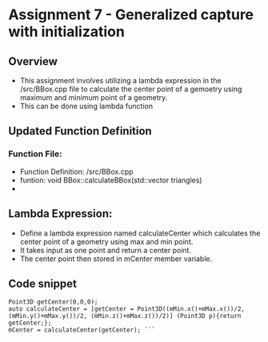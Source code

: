 # Assignment 7 - Generalized capture with initialization #
## Overview ## 
* This assignment involves utilizing a lambda expression in the /src/BBox.cpp file to calculate the center point of a gemoetry using maximum and minimum point of a geometry.
* This can be done using lambda function
## Updated Function Definition ##
### Function File: ###
* Function Definition: /src/BBox.cpp
* funtion: void BBox::calculateBBox(std::vector<Triangle> triangles)
* 
## Lambda Expression: ##
* Define a lambda expression named calculateCenter which calculates the center point of a geometry using max and min point.
* It takes input as one point and return a center point.
* The center point then stored in mCenter member variable.

## Code snippet ##

   ``` //calculate center point of the geometry using lambda function
   Point3D getCenter(0,0,0);
   auto calculateCenter = [getCenter = Point3D((mMin.x()+mMax.x())/2, (mMin.y()+mMax.y())/2, (mMin.z()+mMax.z())/2)] (Point3D p){return getCenter;};
   mCenter = calculateCenter(getCenter); ```





